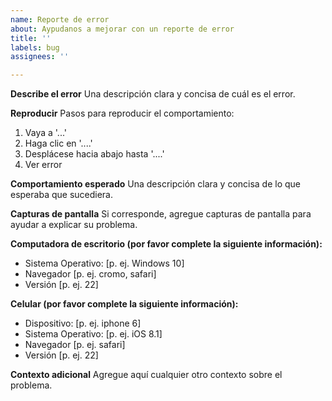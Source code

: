 ```yaml
---
name: Reporte de error
about: Aypudanos a mejorar con un reporte de error
title: ''
labels: bug
assignees: ''

---
```


**Describe el error**
Una descripción clara y concisa de cuál es el error.

**Reproducir**
Pasos para reproducir el comportamiento:
1. Vaya a '...'
2. Haga clic en '....'
3. Desplácese hacia abajo hasta '....'
4. Ver error

**Comportamiento esperado**
Una descripción clara y concisa de lo que esperaba que sucediera.

**Capturas de pantalla**
Si corresponde, agregue capturas de pantalla para ayudar a explicar su problema.

**Computadora de escritorio (por favor complete la siguiente información):**
  - Sistema Operativo: [p. ej. Windows 10]
  - Navegador [p. ej. cromo, safari]
  - Versión [p. ej. 22]

**Celular (por favor complete la siguiente información):**
  - Dispositivo: [p. ej. iphone 6]
  - Sistema Operativo: [p. ej. iOS 8.1]
  - Navegador [p. ej. safari]
  - Versión [p. ej. 22]

**Contexto adicional**
Agregue aquí cualquier otro contexto sobre el problema.
